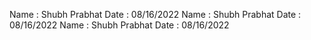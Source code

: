 Name : Shubh Prabhat
Date : 08/16/2022
Name : Shubh Prabhat
Date : 08/16/2022
Name : Shubh Prabhat
Date : 08/16/2022